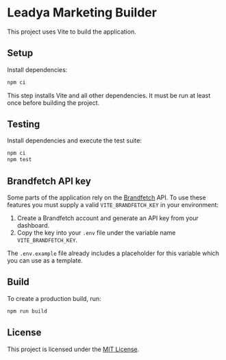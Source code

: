 # Leadya Marketing Builder

This project uses Vite to build the application.

## Setup

Install dependencies:

```bash
npm ci
```

This step installs Vite and all other dependencies. It must be run at least once
before building the project.

## Testing

Install dependencies and execute the test suite:

```bash
npm ci
npm test
```

## Brandfetch API key

Some parts of the application rely on the [Brandfetch](https://brandfetch.com/)
API. To use these features you must supply a valid `VITE_BRANDFETCH_KEY` in your
environment:

1. Create a Brandfetch account and generate an API key from your dashboard.
2. Copy the key into your `.env` file under the variable name
   `VITE_BRANDFETCH_KEY`.

The `.env.example` file already includes a placeholder for this variable which
you can use as a template.

## Build

To create a production build, run:

```bash
npm run build
```


## License

This project is licensed under the [MIT License](LICENSE).

